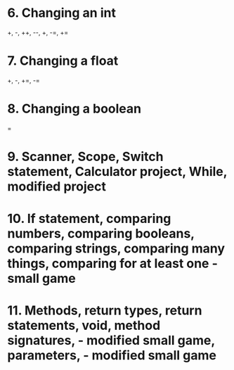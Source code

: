 
# 6. Changing an int

+, -, ++, --, +, -=, +=

# 7. Changing a float

+, -, +=, -=

# 8. Changing a boolean

=

# 9. Scanner, Scope, Switch statement, Calculator project, While, modified project

# 10. If statement, comparing numbers, comparing booleans, comparing strings, comparing many things, comparing for at least one - small game

# 11. Methods, return types, return statements, void, method signatures, - modified small game, parameters, - modified small game
